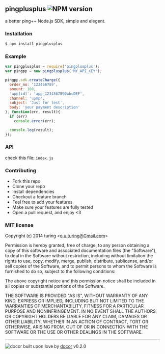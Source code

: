 ## pingplusplus ![NPM version](https://img.shields.io/npm/v/pingplusplus.svg?style=flat)

a better ping++ Node.js SDK, simple and elegent.

### Installation
```bash
$ npm install pingplusplus
```

### Example
```js
var pingplusplus = require('pingplusplus');
var pingpp = new pingplusplus('MY_API_KEY');

pingpp.sdk.createCharge({
  order_no: '123456789',
  amount: 100,
  'app[id]': 'app_1234567890abcDEF',
  channel: 'upmp',
  subject: 'Just for test',
  body: 'your payment description'
}, function(err, result){
  if (err)
    console.error(err);

  console.log(result);
});
```

### API
check this file: `index.js`

### Contributing
- Fork this repo
- Clone your repo
- Install dependencies
- Checkout a feature branch
- Feel free to add your features
- Make sure your features are fully tested
- Open a pull request, and enjoy <3

### MIT license
Copyright (c) 2014 turing &lt;o.u.turing@Gmail.com&gt;

Permission is hereby granted, free of charge, to any person obtaining a copy
of this software and associated documentation files (the &quot;Software&quot;), to deal
in the Software without restriction, including without limitation the rights
to use, copy, modify, merge, publish, distribute, sublicense, and/or sell
copies of the Software, and to permit persons to whom the Software is
furnished to do so, subject to the following conditions:

The above copyright notice and this permission notice shall be included in
all copies or substantial portions of the Software.

THE SOFTWARE IS PROVIDED &quot;AS IS&quot;, WITHOUT WARRANTY OF ANY KIND, EXPRESS OR
IMPLIED, INCLUDING BUT NOT LIMITED TO THE WARRANTIES OF MERCHANTABILITY,
FITNESS FOR A PARTICULAR PURPOSE AND NONINFRINGEMENT. IN NO EVENT SHALL THE
AUTHORS OR COPYRIGHT HOLDERS BE LIABLE FOR ANY CLAIM, DAMAGES OR OTHER
LIABILITY, WHETHER IN AN ACTION OF CONTRACT, TORT OR OTHERWISE, ARISING FROM,
OUT OF OR IN CONNECTION WITH THE SOFTWARE OR THE USE OR OTHER DEALINGS IN
THE SOFTWARE.

---
![docor](https://raw.githubusercontent.com/turingou/docor/master/docor.png)
built upon love by [docor](https://github.com/turingou/docor.git) v0.2.0
